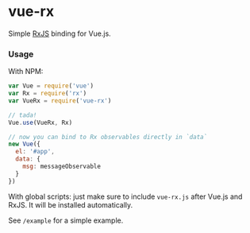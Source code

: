 # vue-rx

Simple [RxJS](https://github.com/Reactive-Extensions/RxJS) binding for Vue.js.

### Usage

With NPM:

``` js
var Vue = require('vue')
var Rx = require('rx')
var VueRx = require('vue-rx')

// tada!
Vue.use(VueRx, Rx)

// now you can bind to Rx observables directly in `data`
new Vue({
  el: '#app',
  data: {
    msg: messageObservable
  }
})
```

With global scripts: just make sure to include `vue-rx.js` after Vue.js and RxJS. It will be installed automatically.

See `/example` for a simple example.
